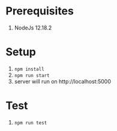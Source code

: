 # Prerequisites
1) NodeJs 12.18.2

# Setup
1) ```npm install```
2) ```npm run start```
3) server will run on http://localhost:5000

# Test
1) ```npm run test```
